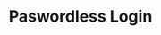 ---
  id: "1265"
  fieldLayoutId: "89"
  uid: "3ea38737-737d-42cc-82c8-6ff994561d9a"
  enabled: "1"
  archived: "0"
  dateCreated: "2018-03-12 05:38:54"
  dateUpdated: "2019-01-28 02:47:21"
  siteSettingsId: "1265"
  slug: "paswordless-login"
  siteId: "1"
  uri: "patterns/ios/entry/paswordless-login"
  enabledForSite: "1"
  sectionId: "2"
  typeId: "2"
  authorId: "1"
  postDate: "2018-03-13 04:32:00"
  expiryDate: null
  contentId: "1265"
  title: "Paswordless Login"
  field_allColorsComputed: null
  field_allColorsComputedIllustration: null
  field_allColorsComputedThumbnail: null
  field_appDescription: null
  field_appDescriptionSentiment: null
  field_audio: "0"
  field_authorFaq: null
  field_bgThumbPosition: "center center"
  field_body: null
  field_captureSize: null
  field_categoriesRaw: "reducing friction,"
  field_categoryInPlainText: null
  field_coldThumbTransform: null
  field_colorPalette: null
  field_contributorName: null
  field_contributorUrl: null
  field_coverColor: null
  field_dominantColor: null
  field_externalContributor: "0"
  field_fetchWebsiteData: null
  field_fullName: null
  field_gfycatSource: null
  field_gif: "0"
  field_gumletUrl: null
  field_gumletUrlNoPreParse: null
  field_howHelps: "<p><strong>Reducing Friction and Increased Security</strong>. </p><p>Passwords are hard. Most modern systems require users to set complex passwords that are hard to crack but equally hard to remember. Many users end up using the same password across many services, and this makes them more vulnerable to a potential identity or information theft.<br /></p><p>Slack \"Magic Link\" is a mechanic that allows users to login smoothly without relying on hard to remember passwords. This type of login strategy is helpful for users that juggle with multiple passwords and that don't remember which one they have used for a particular service.</p><p>Passwords, in general, have been widely criticized as a poor user experience, but only until now we have been seeing an emergence passwordless strategies like this one.</p>"
  field_howWorks: "<p>When Slack users are trying to login into the mobile app, they see a single field form for their email address, instead of the traditional email-password forms found in other apps. Once they submit their email address, the Slack app shows them a new screen that prompts them to use a \"Magic Link\" sent to their inbox to finalize their login. There's also a secondary option to use the traditional password login, but this option is evidently demoted in the screen hierarchy.</p><p>When the user taps the \"Send Magic Link\" button, the app shows them a third screen which informs them that the email containing the link was sent. There's also a primary button that reads \"Open Email App\". When the users tap this link, Slack fires a deep-link and opens the native email application which presumably is configured with the inbox that is receiving the \"magic link.\"</p><p>After receiving and opening the message that contains the \"Magic Link,\" the users can now tap that link which would automatically deep-link back to the Slack app and pass all the proper authentication credentials to finalize the login process. At this point, the users don't have to interact the with the login flow anymore, and they will be logged-in and ready to use the app.</p>"
  field_iconColors: null
  field_iconComputedColors: null
  field_illustrationSource: null
  field_imagePathRaw: "https://s3-us-west-2.amazonaws.com/waveguideio/captures/waves/slack_magiclink.jpg"
  field_imageTextOcr: null
  field_depthArticleBody: null
  field_lpSentimentScore: null
  field_lpUrl: null
  field_mediaEmbed: "<figure><img src=\"{asset:2086:url||https://s3-us-west-2.amazonaws.com/waveguideio/captures/waves/slack_magiclink.jpg}\" alt=\"\" /></figure>"
  field_mobileId: null
  field_mobileShotSrc: null
  field_newsObject: null
  field_pageFetchJsonString: null
  field_patternSrc: "Slack"
  field_platformRaw: "iOS"
  field_qualityDescription: null
  field_rawResponse: null
  field_readingDuration: null
  field_readingDurationSeconds: null
  field_readingEaseLevel: null
  field_readingEaseScore: null
  field_references: null
  field_screenshotColors: null
  field_screenshotComputedColors: null
  field_sourceFromArchive: null
  field_strategyDescription: null
  field_thumbColors: null
  field_thumbVideoUrl: ""
  field_webDescription: null
  field_webTitle: null
  field_what: "<p>This is a solution found in the Slack iOS (and Android) app. It allows Slack users to login into the app without using a password. Instead, they authenticate with a link sent to their inbox.</p>"
  root: null
  lft: null
  rgt: null
  level: null
  structureId: null
  layout: layouts/post.njk
---